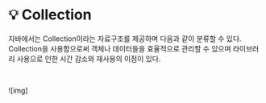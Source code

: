 # 💡 **Collection**

자바에서는 Collection이라는 자료구조를 제공하며 다음과 같이 분류할 수 있다.
Collection을 사용함으로써 객체나 데이터들을 효율적으로 관리할 수 있으며 라이브러리 사용으로 인한 시간 감소와 재사용의 이점이 있다.

<br>

![img]
